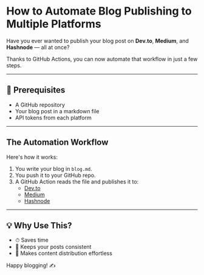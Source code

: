 # How to Automate Blog Publishing to Multiple Platforms

Have you ever wanted to publish your blog post on **Dev.to**, **Medium**, and **Hashnode** — all at once?

Thanks to GitHub Actions, you can now automate that workflow in just a few steps.

---

## 🔧 Prerequisites

- A GitHub repository
- Your blog post in a markdown file
- API tokens from each platform

---

## The Automation Workflow

Here's how it works:

1. You write your blog in `blog.md`.
2. You push it to your GitHub repo.
3. A GitHub Action reads the file and publishes it to:
   - [Dev.to](https://dev.to)
   - [Medium](https://medium.com)
   - [Hashnode](https://hashnode.com)

---

## 💡 Why Use This?

- ⏱ Saves time
- 🧼 Keeps your posts consistent
- 🔁 Makes content distribution effortless

Happy blogging! ✍️
